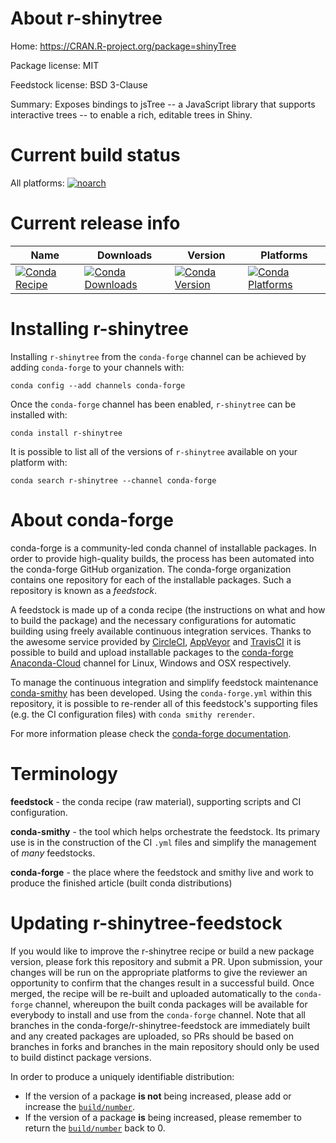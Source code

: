 About r-shinytree
=================

Home: https://CRAN.R-project.org/package=shinyTree

Package license: MIT

Feedstock license: BSD 3-Clause

Summary: Exposes bindings to jsTree -- a JavaScript library that supports interactive trees -- to enable a rich, editable trees in Shiny.



Current build status
====================

All platforms:
[![noarch](https://img.shields.io/circleci/project/github/conda-forge/r-shinytree-feedstock/master.svg?label=noarch)](https://circleci.com/gh/conda-forge/r-shinytree-feedstock)

Current release info
====================

| Name | Downloads | Version | Platforms |
| --- | --- | --- | --- |
| [![Conda Recipe](https://img.shields.io/badge/recipe-r--shinytree-green.svg)](https://anaconda.org/conda-forge/r-shinytree) | [![Conda Downloads](https://img.shields.io/conda/dn/conda-forge/r-shinytree.svg)](https://anaconda.org/conda-forge/r-shinytree) | [![Conda Version](https://img.shields.io/conda/vn/conda-forge/r-shinytree.svg)](https://anaconda.org/conda-forge/r-shinytree) | [![Conda Platforms](https://img.shields.io/conda/pn/conda-forge/r-shinytree.svg)](https://anaconda.org/conda-forge/r-shinytree) |

Installing r-shinytree
======================

Installing `r-shinytree` from the `conda-forge` channel can be achieved by adding `conda-forge` to your channels with:

```
conda config --add channels conda-forge
```

Once the `conda-forge` channel has been enabled, `r-shinytree` can be installed with:

```
conda install r-shinytree
```

It is possible to list all of the versions of `r-shinytree` available on your platform with:

```
conda search r-shinytree --channel conda-forge
```


About conda-forge
=================

conda-forge is a community-led conda channel of installable packages.
In order to provide high-quality builds, the process has been automated into the
conda-forge GitHub organization. The conda-forge organization contains one repository
for each of the installable packages. Such a repository is known as a *feedstock*.

A feedstock is made up of a conda recipe (the instructions on what and how to build
the package) and the necessary configurations for automatic building using freely
available continuous integration services. Thanks to the awesome service provided by
[CircleCI](https://circleci.com/), [AppVeyor](https://www.appveyor.com/)
and [TravisCI](https://travis-ci.org/) it is possible to build and upload installable
packages to the [conda-forge](https://anaconda.org/conda-forge)
[Anaconda-Cloud](https://anaconda.org/) channel for Linux, Windows and OSX respectively.

To manage the continuous integration and simplify feedstock maintenance
[conda-smithy](https://github.com/conda-forge/conda-smithy) has been developed.
Using the ``conda-forge.yml`` within this repository, it is possible to re-render all of
this feedstock's supporting files (e.g. the CI configuration files) with ``conda smithy rerender``.

For more information please check the [conda-forge documentation](https://conda-forge.org/docs/).

Terminology
===========

**feedstock** - the conda recipe (raw material), supporting scripts and CI configuration.

**conda-smithy** - the tool which helps orchestrate the feedstock.
                   Its primary use is in the construction of the CI ``.yml`` files
                   and simplify the management of *many* feedstocks.

**conda-forge** - the place where the feedstock and smithy live and work to
                  produce the finished article (built conda distributions)


Updating r-shinytree-feedstock
==============================

If you would like to improve the r-shinytree recipe or build a new
package version, please fork this repository and submit a PR. Upon submission,
your changes will be run on the appropriate platforms to give the reviewer an
opportunity to confirm that the changes result in a successful build. Once
merged, the recipe will be re-built and uploaded automatically to the
`conda-forge` channel, whereupon the built conda packages will be available for
everybody to install and use from the `conda-forge` channel.
Note that all branches in the conda-forge/r-shinytree-feedstock are
immediately built and any created packages are uploaded, so PRs should be based
on branches in forks and branches in the main repository should only be used to
build distinct package versions.

In order to produce a uniquely identifiable distribution:
 * If the version of a package **is not** being increased, please add or increase
   the [``build/number``](https://conda.io/docs/user-guide/tasks/build-packages/define-metadata.html#build-number-and-string).
 * If the version of a package **is** being increased, please remember to return
   the [``build/number``](https://conda.io/docs/user-guide/tasks/build-packages/define-metadata.html#build-number-and-string)
   back to 0.

